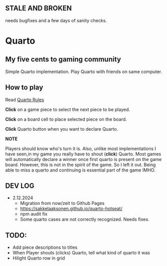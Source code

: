 ## STALE AND BROKEN ##


needs bugfixes and a few days of sanity checks.


# Quarto 

## My five cents to gaming community

Simple Quarto implementation. Play Quarto with friends on same computer.

## How to play

Read [Quarto Rules](https://en.wikipedia.org/wiki/Quarto_%28board_game%29)

**Click** on a game piece to select the next piece to be played.

**Click** on a board cell to place selected piece on the board.

**Click** Quarto button when you want to declare Quarto.

**NOTE**


Players should know who's turn it is. 
Also, unlike most implementations I have seen,in my game you really have to shout (**click**) Quarto. Most games will automatically declare a winner once first quarto is present on the game board. However, this is not in the spirit of the game. So I left it out. Being able to miss a quarto and continuing is essential part of the game IMHO.


## DEV LOG

- 2.12.2024 
    - Migration from now/zeit to Github Pages
    - https://sakkelaaksonen.github.io/quarto-hotseat/
    - npm audit fix
    - Some quarto cases are not correctly recognized. Needs fixes.

## TODO: 
- Add piece descriptions to titles
- When Player shouts (clicks) Quarto, tell what kind of quarto it was
- Hilight Quarto row in grid


